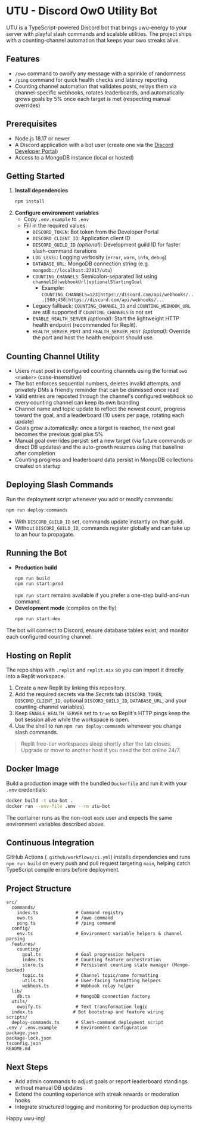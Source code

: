 # UTU - Discord OwO Utility Bot

UTU is a TypeScript-powered Discord bot that brings uwu-energy to your server with playful slash commands and scalable utilities. The project ships with a counting-channel automation that keeps your owo streaks alive.

## Features
- `/owo` command to owoify any message with a sprinkle of randomness
- `/ping` command for quick health checks and latency reporting
- Counting channel automation that validates posts, relays them via channel-specific webhooks, rotates leaderboards, and automatically grows goals by 5% once each target is met (respecting manual overrides)

## Prerequisites
- Node.js 18.17 or newer
- A Discord application with a bot user (create one via the [Discord Developer Portal](https://discord.com/developers/applications))
- Access to a MongoDB instance (local or hosted)

## Getting Started
1. **Install dependencies**
   ```bash
   npm install
   ```
2. **Configure environment variables**
   - Copy `.env.example` to `.env`
   - Fill in the required values:
     - `DISCORD_TOKEN`: Bot token from the Developer Portal
     - `DISCORD_CLIENT_ID`: Application client ID
     - `DISCORD_GUILD_ID` *(optional)*: Development guild ID for faster slash-command iterations
     - `LOG_LEVEL`: Logging verbosity (`error`, `warn`, `info`, `debug`)
     - `DATABASE_URL`: MongoDB connection string (e.g. `mongodb://localhost:27017/utu`)
     - `COUNTING_CHANNELS`: Semicolon-separated list using `channelId|webhookUrl|optionalStartingGoal`
       - Example: `COUNTING_CHANNELS=123|https://discord.com/api/webhooks/...|500;456|https://discord.com/api/webhooks/...`
     - Legacy fallback: `COUNTING_CHANNEL_ID` and `COUNTING_WEBHOOK_URL` are still supported if `COUNTING_CHANNELS` is not set
     - `ENABLE_HEALTH_SERVER` *(optional)*: Start the lightweight HTTP health endpoint (recommended for Replit).
     - `HEALTH_SERVER_PORT` and `HEALTH_SERVER_HOST` *(optional)*: Override the port and host the health endpoint should use.

## Counting Channel Utility
- Users must post in configured counting channels using the format `owo <number>` (case-insensitive)
- The bot enforces sequential numbers, deletes invalid attempts, and privately DMs a friendly reminder that can be dismissed once read
- Valid entries are reposted through the channel's configured webhook so every counting channel can keep its own branding
- Channel name and topic update to reflect the newest count, progress toward the goal, and a leaderboard (10 users per page, rotating each update)
- Goals grow automatically: once a target is reached, the next goal becomes the previous goal plus 5%
- Manual goal overrides persist: set a new target (via future commands or direct DB updates) and the auto-growth resumes using that baseline after completion
- Counting progress and leaderboard data persist in MongoDB collections created on startup

## Deploying Slash Commands
Run the deployment script whenever you add or modify commands:
```bash
npm run deploy:commands
```
- With `DISCORD_GUILD_ID` set, commands update instantly on that guild.
- Without `DISCORD_GUILD_ID`, commands register globally and can take up to an hour to propagate.

## Running the Bot
- **Production build**
  ```bash
  npm run build
  npm run start:prod
  ```
  `npm run start` remains available if you prefer a one-step build-and-run command.
- **Development mode** (compiles on the fly)
  ```bash
  npm run start:dev
  ```

The bot will connect to Discord, ensure database tables exist, and monitor each configured counting channel.

## Hosting on Replit
The repo ships with `.replit` and `replit.nix` so you can import it directly into a Replit workspace.

1. Create a new Replit by linking this repository.
2. Add the required secrets via the *Secrets* tab (`DISCORD_TOKEN`, `DISCORD_CLIENT_ID`, optional `DISCORD_GUILD_ID`, `DATABASE_URL`, and your counting-channel variables).
3. Keep `ENABLE_HEALTH_SERVER` set to `true` so Replit's HTTP pings keep the bot session alive while the workspace is open.
4. Use the shell to run `npm run deploy:commands` whenever you change slash commands.

> Replit free-tier workspaces sleep shortly after the tab closes. Upgrade or move to another host if you need the bot online 24/7.

## Docker Image
Build a production image with the bundled `Dockerfile` and run it with your `.env` credentials:

```bash
docker build -t utu-bot .
docker run --env-file .env --rm utu-bot
```

The container runs as the non-root `node` user and expects the same environment variables described above.

## Continuous Integration
GitHub Actions (`.github/workflows/ci.yml`) installs dependencies and runs `npm run build` on every push and pull request targeting `main`, helping catch TypeScript compile errors before deployment.

## Project Structure
```
src/
  commands/
    index.ts              # Command registry
    owo.ts                # /owo command
    ping.ts               # /ping command
  config/
    env.ts                # Environment variable helpers & channel parsing
  features/
    counting/
      goal.ts             # Goal progression helpers
      index.ts            # Counting feature orchestration
      store.ts            # Persistent counting state manager (Mongo-backed)
      topic.ts            # Channel topic/name formatting
      utils.ts            # User-facing formatting helpers
      webhook.ts          # Webhook relay helper
  lib/
    db.ts                 # MongoDB connection factory
  utils/
    owoify.ts             # Text transformation logic
  index.ts               # Bot bootstrap and feature wiring
scripts/
  deploy-commands.ts      # Slash-command deployment script
.env / .env.example       # Environment configuration
package.json
package-lock.json
tsconfig.json
README.md
```

## Next Steps
- Add admin commands to adjust goals or report leaderboard standings without manual DB updates
- Extend the counting experience with streak rewards or moderation hooks
- Integrate structured logging and monitoring for production deployments

Happy uwu-ing!
